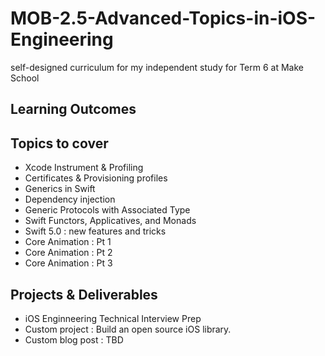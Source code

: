 # MOB-2.5-Advanced-Topics-in-iOS-Engineering
self-designed curriculum for my independent study for Term 6 at Make School


## Learning Outcomes

## Topics to cover 

* Xcode Instrument & Profiling
* Certificates & Provisioning profiles
* Generics in Swift
* Dependency injection
* Generic Protocols with Associated Type
* Swift Functors, Applicatives, and Monads
* Swift 5.0 : new features and tricks
* Core Animation : Pt 1
* Core Animation : Pt 2
* Core Animation : Pt 3

## Projects & Deliverables 

* iOS Enginneering Technical Interview Prep
* Custom project : Build an open source iOS library.
* Custom blog post : TBD

